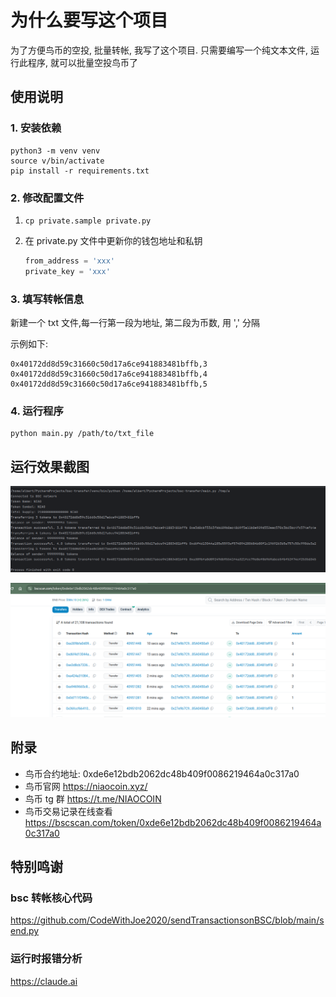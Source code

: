 # 为什么要写这个项目

为了方便鸟币的空投, 批量转帐, 我写了这个项目.
只需要编写一个纯文本文件, 运行此程序, 就可以批量空投鸟币了


## 使用说明

### 1. 安装依赖
```shell
python3 -m venv venv
source v/bin/activate
pip install -r requirements.txt
```

### 2. 修改配置文件

1. `cp private.sample private.py`
2. 在  private.py 文件中更新你的钱包地址和私钥

    ```python
    from_address = 'xxx'
    private_key = 'xxx'
    ```

### 3. 填写转帐信息

新建一个 txt 文件,每一行第一段为地址, 第二段为币数, 用 ',' 分隔

示例如下:
```
0x40172dd8d59c31660c50d17a6ce941883481bffb,3
0x40172dd8d59c31660c50d17a6ce941883481bffb,4
0x40172dd8d59c31660c50d17a6ce941883481bffb,5
```
### 4. 运行程序

```shell
python main.py /path/to/txt_file
```

## 运行效果截图

![命令行输出](./screenshots/commadline_output.png)

![bscscan](./screenshots/bsc_scan.png)

## 附录
 
- 鸟币合约地址: 0xde6e12bdb2062dc48b409f0086219464a0c317a0 
- 鸟币官网  https://niaocoin.xyz/
- 鸟币 tg 群 https://t.me/NIAOCOIN
- 鸟币交易记录在线查看 https://bscscan.com/token/0xde6e12bdb2062dc48b409f0086219464a0c317a0

## 特别鸣谢


### bsc 转帐核心代码
https://github.com/CodeWithJoe2020/sendTransactionsonBSC/blob/main/send.py

### 运行时报错分析
https://claude.ai